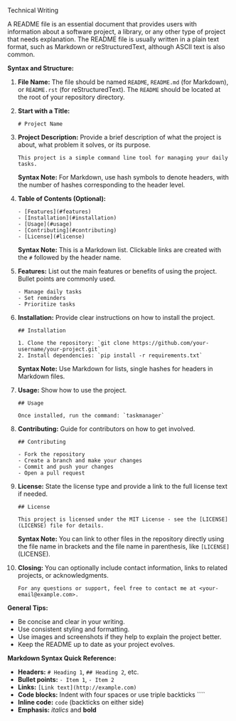 Technical Writing

A README file is an essential document that provides users with information about a software project, a library, or any other type of project that needs explanation. The README file is usually written in a plain text format, such as Markdown or reStructuredText, although ASCII text is also common.

**Syntax and Structure:**

1. **File Name:** The file should be named `README`, `README.md` (for Markdown), or `README.rst` (for reStructuredText). The `README` should be located at the root of your repository directory.

2. **Start with a Title:**
    ```
    # Project Name
    ```

3. **Project Description:**
    Provide a brief description of what the project is about, what problem it solves, or its purpose.
    ```
    This project is a simple command line tool for managing your daily tasks.
    ```

    **Syntax Note:** For Markdown, use hash symbols to denote headers, with the number of hashes corresponding to the header level.

4. **Table of Contents (Optional):**
    ```
    - [Features](#features)
    - [Installation](#installation)
    - [Usage](#usage)
    - [Contributing](#contributing)
    - [License](#license)
    ```

    **Syntax Note:** This is a Markdown list. Clickable links are created with the `#` followed by the header name.

5. **Features:**
    List out the main features or benefits of using the project. Bullet points are commonly used.
    ```
    - Manage daily tasks
    - Set reminders
    - Prioritize tasks
    ```

6. **Installation:**
    Provide clear instructions on how to install the project.
    ```
    ## Installation

    1. Clone the repository: `git clone https://github.com/your-username/your-project.git`
    2. Install dependencies: `pip install -r requirements.txt`
    ```

    **Syntax Note:** Use Markdown for lists, single hashes for headers in Markdown files.

7. **Usage:**
    Show how to use the project.
    ```
    ## Usage

    Once installed, run the command: `taskmanager`
    ```

8. **Contributing:**
    Guide for contributors on how to get involved.
    ```
    ## Contributing

    - Fork the repository
    - Create a branch and make your changes
    - Commit and push your changes
    - Open a pull request
    ```

9. **License:**
    State the license type and provide a link to the full license text if needed.
    ```
    ## License

    This project is licensed under the MIT License - see the [LICENSE](LICENSE) file for details.
    ```

    **Syntax Note:** You can link to other files in the repository directly using the file name in brackets and the file name in parenthesis, like `[LICENSE]`(LICENSE).

10. **Closing:**
    You can optionally include contact information, links to related projects, or acknowledgments.
    ```
    For any questions or support, feel free to contact me at <your-email@example.com>.
    ```

**General Tips:**

- Be concise and clear in your writing.
- Use consistent styling and formatting.
- Use images and screenshots if they help to explain the project better.
- Keep the README up to date as your project evolves.

**Markdown Syntax Quick Reference:**

- **Headers:** `# Heading 1`, `## Heading 2`, etc.
- **Bullet points:** `- Item 1`, `- Item 2`
- **Links:** `[Link text](http://example.com)`
- **Code blocks:** Indent with four spaces or use triple backticks ````
- **Inline code:** `code` (backticks on either side)
- **Emphasis:** *italics* and **bold**

